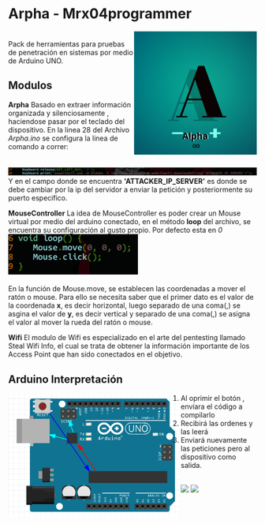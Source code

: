 
# Arpha - Mrx04programmer
<center>
<img src="https://raw.githubusercontent.com/mrx04programmer/Arpha/master/ico.png" width="250" align="right"><br>
</center>
Pack de herramientas para pruebas de penetración en sistemas por medio de Arduino UNO.


## Modulos
**Arpha**
Basado en extraer información organizada y silenciosamente , haciendose pasar por el teclado del dispositivo.
En la linea 28 del Archivo *Arpha.ino* se configura la linea de comando a correr:
<br><br><br>![COMMAND](https://raw.githubusercontent.com/mrx04programmer/Arpha/master/img/command.png)
Y en el campo donde se encuentra **'ATTACKER_IP_SERVER'** es donde se debe cambiar por la ip del servidor a enviar la petición y posteriormente su puerto especifico.

**MouseController**
La idea de MouseController es poder crear un Mouse virtual por medio del arduino conectado, en el método **loop** del archivo, se encuentra su configuración al gusto propio. Por defecto esta en *0*
![LOOP](https://raw.githubusercontent.com/mrx04programmer/Arpha/master/img/loop.png)<br>
<br>En la función de Mouse.move, se establecen las coordenadas a mover el ratón o mouse. Para ello se necesita saber que el primer dato es el valor de la coordenada **x**, es decir horizontal, luego separado de una coma(,) se asgina el valor de **y**, es decir vertical y separado de una coma(,) se asigna el valor al mover la rueda del ratón o mouse.

**Wifi**
El modulo de Wifi es especializado en el arte del pentesting llamado Steal Wifi Info, el cual se trata de obtener la información importante de los Access Point que han sido conectados en el objetivo.

## Arduino Interpretación
<img align="left" src="https://raw.githubusercontent.com/mrx04programmer/Arpha/master/img/arduino.png" width="350">
<div>

1. Al oprimir el botón , envíara el código a compilarlo 
2. Recibirá las ordenes y las leerá
3. Enviará nuevamente las peticiones pero al dispositivo como salida.
</div>

<br><a href="#"><img src="https://img.shields.io/badge/Versión%20De%20Software-1.0-b?style=plastic&color=white&logoColor=black"></a>
<a href="#"><img src="https://img.shields.io/badge/Lenguaje%20Utilizado-Arduino-b?style=plastic&logo=arduino&color=informational&logoColor=white"></a>



